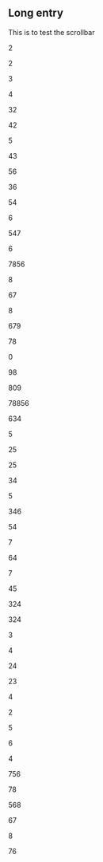 ## Long entry 



This is to test the scrollbar



2



2



3



4



32



42



5



43



56



36



54



6







547







6



7856



8



67



8



679



78



0



98







809







78856



634



5



25



25



34



5



346



54



7



64



7







45



324







324



3



4



24



23



4



2



5



6



4



756



78



568



67



8



76